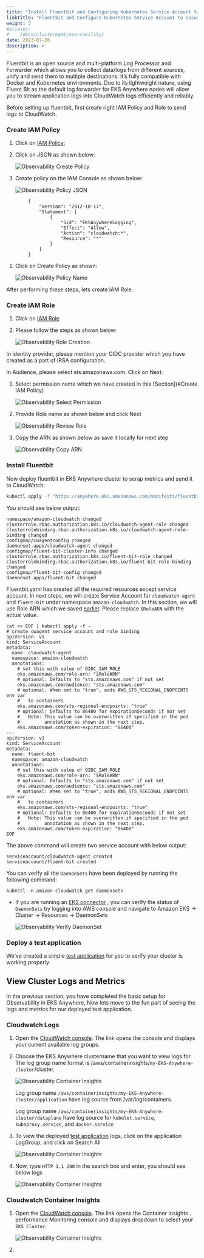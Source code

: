 ```yaml
---
title: "Install Fluentbit and Configuring Kubernetes Service Account to assume an IAM Role"
linkTitle: "Fluentbit and Configure Kubernetes Service Account to assume IAM Role"
weight: 3
#aliases:
#    /docs/clustermgmt/oservability/
date: 2023-07-28
description: >  
---
```


Fluentbit is an open source and multi-platform Log Processor and Forwarder which allows you to collect data/logs from different sources, unify and send them to multiple destinations. It’s fully compatible with Docker and Kubernetes environments. Due to its lightweight nature, using Fluent Bit as the default log forwarder for EKS Anywhere nodes will allow you to stream application logs into CloudWatch logs efficiently and reliably.

Before setting up fluentbit, first create right IAM Policy and Role to send logs to CloudWatch.

### Create IAM Policy

1. Click on [IAM Policy](https://us-east-1.console.aws.amazon.com/iamv2/home?region=us-west-2#/policies/create?step=addPermissions);
1. Click on JSON as shown below:

     ![Observability Create Policy](/images/observability_create_policy.png)
     
1. Create policy on the IAM Console as shown below:

     ![Observability Policy JSON](/images/observability_policy_json.png)

```
        {
            "Version": "2012-10-17",
            "Statement": [
                {
                    "Sid": "EKSAnywhereLogging",
                    "Effect": "Allow",
                    "Action": "cloudwatch:*",
                    "Resource": "*"
                }
            ]
        }
```
1. Click on Create Policy as shown:

     ![Observability Policy Name](/images/observability_policy_name.png)

After performing these steps, lets create IAM Role.

### Create IAM Role

1. Click on [IAM Role](https://us-east-1.console.aws.amazon.com/iamv2/home?region=us-west-2#/roles/create?step=selectEntities)

1. Please follow the steps as shown below:

     ![Observability Role Creation](/images/observability_role_creation.png)

In identity provider, please mention your OIDC provider which you have created as a part of IRSA configuration.

In Audience, please select sts.amazonaws.com. Click on Next.

1. Select permission name which we have created in this [Section](#Create IAM Policy)

     ![Observability Select Permission](/images/observability_select_permission.png)

1. Provide Role name as shown below and click Next

     ![Observability Review Role](/images/observability_review_role.png)

1. Copy the ARN as shown below as save it locally for next step

     ![Observability Copy ARN](/images/observability_arn_copy.png)

### Install Fluentbit

Now deploy fluentbit in EKS Anywhere cluster to scrap metrics and send it to CloudWatch:

```bash
kubectl apply -f "https://anywhere.eks.amazonaws.com/manifests/fluentbit.yaml"
```

You should see below output:

```
namespace/amazon-cloudwatch changed
clusterrole.rbac.authorization.k8s.io/cloudwatch-agent-role changed
clusterrolebinding.rbac.authorization.k8s.io/cloudwatch-agent-role-binding changed
configmap/cwagentconfig changed
daemonset.apps/cloudwatch-agent changed
configmap/fluent-bit-cluster-info changed
clusterrole.rbac.authorization.k8s.io/fluent-bit-role changed
clusterrolebinding.rbac.authorization.k8s.io/fluent-bit-role-binding changed
configmap/fluent-bit-config changed
daemonset.apps/fluent-bit changed
```

Fluentbit.yaml has created all the required resources except service account. In next steps, we will create Service Account for `cloudwatch-agent` and `fluent-bit` under namespace `amazon-cloudwatch`. In this section, we will use Role ARN which we saved [earlier](#create-iam-role). Please replace `$RoleARN` with the actual value.

```
cat << EOF | kubectl apply -f -
# create cwagent service account and role binding
apiVersion: v1
kind: ServiceAccount
metadata:
  name: cloudwatch-agent
  namespace: amazon-cloudwatch
  annotations:
    # set this with value of OIDC_IAM_ROLE
    eks.amazonaws.com/role-arn: "$RoleARN"
    # optional: Defaults to "sts.amazonaws.com" if not set
    eks.amazonaws.com/audience: "sts.amazonaws.com"
    # optional: When set to "true", adds AWS_STS_REGIONAL_ENDPOINTS env var
    #   to containers
    eks.amazonaws.com/sts-regional-endpoints: "true"
    # optional: Defaults to 86400 for expirationSeconds if not set
    #   Note: This value can be overwritten if specified in the pod
    #         annotation as shown in the next step.
    eks.amazonaws.com/token-expiration: "86400"
---
apiVersion: v1
kind: ServiceAccount
metadata:
  name: fluent-bit
  namespace: amazon-cloudwatch
  annotations:
    # set this with value of OIDC_IAM_ROLE
    eks.amazonaws.com/role-arn: "$RoleARN"
    # optional: Defaults to "sts.amazonaws.com" if not set
    eks.amazonaws.com/audience: "sts.amazonaws.com"
    # optional: When set to "true", adds AWS_STS_REGIONAL_ENDPOINTS env var
    #   to containers
    eks.amazonaws.com/sts-regional-endpoints: "true"
    # optional: Defaults to 86400 for expirationSeconds if not set
    #   Note: This value can be overwritten if specified in the pod
    #         annotation as shown in the next step.
    eks.amazonaws.com/token-expiration: "86400"
EOF
```
The above command will create two service account with below output:

```
serviceaccount/cloudwatch-agent created
serviceaccount/fluent-bit created
```

You can verify all the `DaemonSets` have been deployed by running the following command:

```
kubectl -n amazon-cloudwatch get daemonsets
```

- If you are running an [EKS connector](https://anywhere.eks.amazonaws.com/docs/clustermgmt/observability/cluster-connect/)
, you can verify the status of `DaemonSets` by logging into AWS console and navigate to Amazon EKS -> Cluster -> Resources -> DaemonSets

     ![Observability Verify DaemonSet](/images/observability_cluster_verify_Daemonset.png)

### Deploy a test application

We’ve created a simple [test application](https://anywhere.eks.amazonaws.com/docs/workloadmgmt/test-app/) for you to verify your cluster is working properly.

## View Cluster Logs and Metrics

In the previous section, you have completed the basic setup for Observability in EKS Anywhere, Now lets move to the fun part of seeing the logs and metrics for our deployed test application.

### Cloudwatch Logs
1. Open the [CloudWatch console](https://us-west-2.console.aws.amazon.com/cloudwatch/home?region=us-west-2#logsV2:log-groups). The link opens the console and displays your current available log groups.

1. Choose the EKS Anywhere clustername that you want to view logs for. The log group name format is /aws/containerinsights/`my-EKS-Anywhere-cluster`/cluster.

     ![Observability Container Insights](/images/observability_logGroups.png)

    Log group name `/aws/containerinsights/my-EKS-Anywhere-cluster/application` have log source from /var/log/containers.

    Log group name `/aws/containerinsights/my-EKS-Anywhere-cluster/dataplane` have log source for `kubelet.service`, `kubeproxy.service`, and `docker.service`

1. To view the deployed [test application](#deploy-a-test-application) logs, click on the application LogGroup, and click on Search All

     ![Observability Container Insights](/images/observability_search_logstream.png)

1. Now, type `HTTP 1.1 200` in the search box and enter, you should see below logs

     ![Observability Container Insights](/images/observability_logGroups_filterlog.png)

### Cloudwatch Container Insights

1. Open the [CloudWatch console](https://us-west-2.console.aws.amazon.com/cloudwatch/home?region=us-west-2#container-insights:performance). The link opens the Container Insights . performance Monitoring console and displays dropdown to select your `EKS Cluster`.

     ![Observability Container Insights](/images/observability_container_insights.png)

1. 